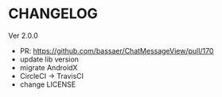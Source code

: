 # CHANGELOG

Ver 2.0.0
- PR: https://github.com/bassaer/ChatMessageView/pull/170
- update lib version
- migrate AndroidX
- CircleCI -> TravisCI
- change LICENSE
